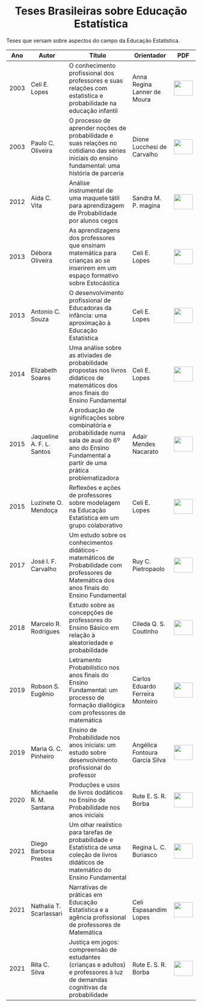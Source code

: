 <h1 align="center"> Teses Brasileiras sobre Educação Estatística </h1>
<p align="justify"> Teses que versam sobre aspectos do campo da Educação Estatística. </p>

| Ano| Autor | Título | Orientador | PDF |
| ------------- | ------------- | ------------- | ------------- | ------------- | 
| 2003  | Celi E. Lopes  | O conhecimento profissional dos professores e suas relações com estatistica e probabilidade na educação infantil | Anna Regina Lanner de Moura | <a href="T_LOPES_2003.pdf" target="_blank"><img src="https://cdn.icon-icons.com/icons2/1380/PNG/512/emblemdownloads_93482.png" width="50" height="40" target="_blank"></a>
| 2003  | Paulo C. Oliveira | O processo de aprender noções de probabilidade e suas relações no cotidiano das séries iniciais do ensino fundamental: uma história de parceria | Dione Lucchesi de Carvalho | <a href="T_OLIVEIRA_2003.pdf" target="_blank"><img src="https://cdn.icon-icons.com/icons2/1380/PNG/512/emblemdownloads_93482.png" width="50" height="40" target="_blank"></a>
| 2012  | Aida C. Vita | Análise instrumental de uma maquete tátil para aprendizagem de Probabilidade por alunos cegos | Sandra M. P. magina | <a href="T_VITA_2012.pdf" target="_blank"><img src="https://cdn.icon-icons.com/icons2/1380/PNG/512/emblemdownloads_93482.png" width="50" height="40" target="_blank"></a>
| 2013  | Débora Oliveira | As aprendizagens dos professores que ensinam matemática para crianças ao se inserirem em um espaço formativo sobre Estocástica  | Celi E. Lopes | <a href="T_OLIVEIRA_2013.pdf" target="_blank"><img src="https://cdn.icon-icons.com/icons2/1380/PNG/512/emblemdownloads_93482.png" width="50" height="40" target="_blank"></a>
| 2013  | Antonio C. Souza | O desenvolvimento profissional de Educadoras da infância: uma aproximação à Educação Estatística | Celi E. Lopes | <a href="T_SOUZA_2013.pdf" target="_blank"><img src="https://cdn.icon-icons.com/icons2/1380/PNG/512/emblemdownloads_93482.png" width="50" height="40" target="_blank"></a>
| 2014  | Elizabeth Soares | Uma análise sobre as ativiades de probabilidade propostas nos livros didaticos de matemáticos dos anos finais do Ensino Fundamental | Celi E. Lopes | <a href="T_SOARES_2014.pdf" target="_blank"><img src="https://cdn.icon-icons.com/icons2/1380/PNG/512/emblemdownloads_93482.png" width="50" height="40" target="_blank"></a>
| 2015  | Jaqueline A. F. L. Santos  | A produação de significações sobre combinatória e probabilidade numa sala de aual do 6º ano do Ensino Fundamental a partir de uma prática problematizadora | Adair Mendes Nacarato | <a href="T_SANTOS_2015.pdf" target="_blank"><img src="https://cdn.icon-icons.com/icons2/1380/PNG/512/emblemdownloads_93482.png" width="50" height="40" target="_blank"></a>
| 2015  | Luzinete O. Mendoça  | Reflexões e ações de professores sobre modelagem na Educação Estatística em um grupo colaborativo | Celi E. Lopes | <a href="T_SANTOS_2015.pdf" target="_blank"><img src="https://cdn.icon-icons.com/icons2/1380/PNG/512/emblemdownloads_93482.png" width="50" height="40" target="_blank"></a>
| 2017  | José I. F. Carvalho  | Um estudo sobre os conhecimentos didáticos-matemáticos de Probabilidade com professores de Matemática dos anos finais do Ensino Fundamental | Ruy C. Pietropaolo | <a href="T_CARVALHO_2017.pdf" target="_blank"><img src="https://cdn.icon-icons.com/icons2/1380/PNG/512/emblemdownloads_93482.png" width="50" height="40" target="_blank"></a>
| 2018  | Marcelo R. Rodrigues  | Estudo sobre as concepções de professores do Ensino Básico em relação à aleatoriedade e probabilidade | Cileda Q. S. Coutinho | <a href="T_RODRIGUES_2018.pdf" target="_blank"><img src="https://cdn.icon-icons.com/icons2/1380/PNG/512/emblemdownloads_93482.png" width="50" height="40" target="_blank"></a>
| 2019  | Robson S. Eugênio | Letramento Probabilístico nos anos finais do Ensino Fundamental: um processo de formação diallógica com professores de matemática | Carlos Eduardo Ferreira Monteiro | <a href="T_EUGÊNIO_2019.pdf" target="_blank"><img src="https://cdn.icon-icons.com/icons2/1380/PNG/512/emblemdownloads_93482.png" width="50" height="40" target="_blank"></a>
| 2019  | Maria G. C. Pinheiro | Ensino de Probabilidade nos anos iniciais: um estudo sobre desenvolvimento profissional do professor | Angélica Fontoura Garcia Silva | <a href="T_PINHEIRO_2019.pdf" target="_blank"><img src="https://cdn.icon-icons.com/icons2/1380/PNG/512/emblemdownloads_93482.png" width="50" height="40" target="_blank"></a>
| 2020  | Michaelle R. M. Santana | Produções e usos de livros dodáticos no Ensino de Probabilidade nos anos iniciais | Rute E. S. R. Borba | <a href="T_SCARLASSARI_2021.pdf" target="_blank"><img src="https://cdn.icon-icons.com/icons2/1380/PNG/512/emblemdownloads_93482.png" width="50" height="40" target="_blank"></a>
 2021  | Diego Barbosa Prestes | Um olhar realístico para tarefas de probabilidade e Estatística de uma coleção de livros didáticos de matemático do Ensino Fundamental | Regina L. C. Buriasco | <a href="T_PRESTES_2021.pdf" target="_blank"><img src="https://cdn.icon-icons.com/icons2/1380/PNG/512/emblemdownloads_93482.png" width="50" height="40" target="_blank"></a>
| 2021  | Nathalia T. Scarlassari | Narrativas de práticas em Educação Estatística e a agência profissional de professores de Matemática | Celi Espasandim Lopes | <a href="T_SANTANA_2020.pdf" target="_blank"><img src="https://cdn.icon-icons.com/icons2/1380/PNG/512/emblemdownloads_93482.png" width="50" height="40" target="_blank"></a>
| 2021  | Rita C. Silva | Justiça em jogos: compreensão de estudantes (crianças e adultos) e professores à luz de demandas cognitivas da probabilidade | Rute E. S. R. Borba | <a href="T_SILVA_2021.pdf" target="_blank"><img src="https://cdn.icon-icons.com/icons2/1380/PNG/512/emblemdownloads_93482.png" width="50" height="40" target="_blank"></a>
